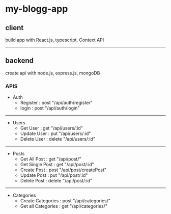# my-blogg-app

## client
build app with React.js, typescript, Context API

* * *

## backend
create api with node.js, express.js, mongoDB


### APIS

+ Auth
  + Register : post "/api/auth/register"
  + login    : post "/api/auth/login"

* * *

+ Users
  + Get User     : get "/api/users/:id"
  + Update User  : put "/api/users/:id" 
  + Delete User  : delete "/api/users/:id"

* * *

+ Posts
  + Get All Post    : get "/api/post/"
  + Get Single Post : get "/api/post/:id"
  + Create Post     : post "/api/post/createPost"
  + Update Post     : put "/api/post/:id"
  + Delete Post     : delete "/api/post/:id"

* * *

+ Categories
  + Create Categories  : post "/api/categories/"
  + Get all Categories : get "/api/categories/"

